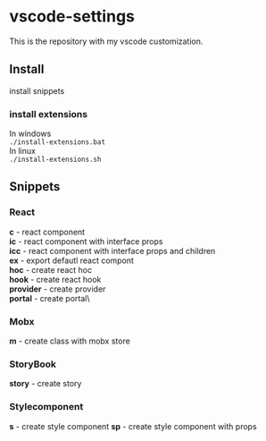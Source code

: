 # vscode-settings
This is the repository with my vscode customization.
## Install
install snippets
### install extensions
In windows\
`./install-extensions.bat`\
In linux\
`./install-extensions.sh`
## Snippets
### React
**c** - react component\
**ic** - react component with interface props\
**icc** - react component with interface props and children\
**ex** - export defautl react compont\
**hoc** - create react hoc\
**hook** - create react hook\
**provider** - create provider\
**portal** - create portal\
### Mobx
**m** - create class with mobx store
### StoryBook
**story** - create story
### Stylecomponent
**s** - create style component
**sp** - create style component with props
